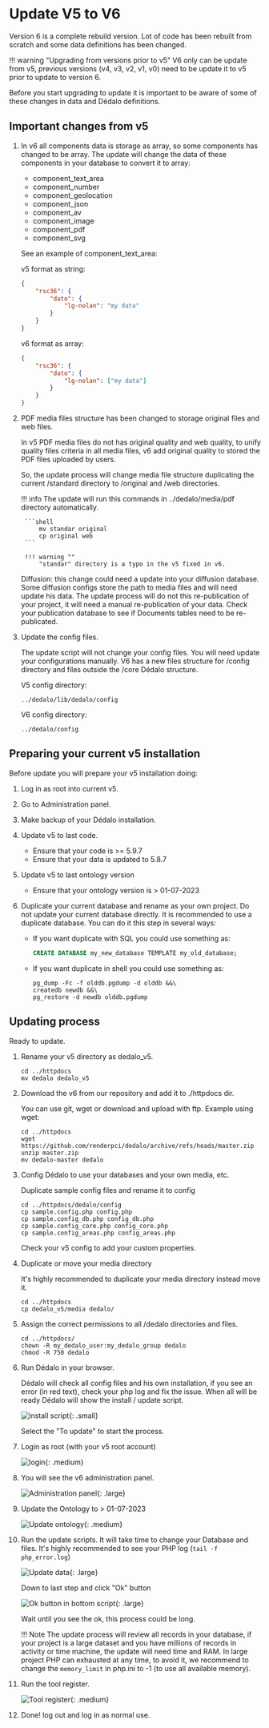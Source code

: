# Update V5 to V6

Version 6 is a complete rebuild version. Lot of code has been rebuilt from scratch and some data definitions has been changed.

!!! warning "Upgrading from versions prior to v5"
    V6 only can be update from v5, previous versions (v4, v3, v2, v1, v0) need to be update it to v5 prior to update to version 6.

Before you start upgrading to update it is important to be aware of some of these changes in data and Dédalo definitions.

## Important changes from v5

1. In v6 all components data is storage as array, so some components has changed to be array. The update will change the data of these components in your database to convert it to array:
    * component_text_area
    * component_number
    * component_geolocation
    * component_json
    * component_av
    * component_image
    * component_pdf
    * component_svg

    See an example of component_text_area:

    v5 format as string:

    ```json
    {
        "rsc36": {
            "dato": {
                "lg-nolan": "my data"
            }
        }
    }
    ```

    v6 format as array:

    ```json
    {
        "rsc36": {
            "dato": {
                "lg-nolan": ["my data"]
            }
        }
    }
    ```

2. PDF media files structure has been changed to storage original files and web files.

    In v5 PDF media files do not has original quality and web quality, to unify quality files criteria in all media files, v6 add original quality to stored the PDF files uploaded by users.

    So, the update process will change media file structure duplicating the current /standard directory to /original and /web directories.

    !!! info
        The update will run this commands in ../dedalo/media/pdf directory automatically.

        ```shell
            mv standar original
            cp original web
        ```

        !!! warning ""
            "standar" directory is a typo in the v5 fixed in v6.

    Diffusion: this change could need a update into your diffusion database. Some diffusion configs store the path to media files and will need update his data. The update process will do not this re-publication of your project, it will need a manual re-publication of your data. Check your publication database to see if Documents tables need to be re-publicated.

3. Update the config files.

    The update script will not change your config files. You will need update your configurations manually.
    V6 has a new files structure for /config directory and files outside the /core Dédalo structure.

    V5 config directory:

    ```shell
    ../dedalo/lib/dedalo/config
    ```

    V6 config directory:

    ```shell
    ../dedalo/config
    ```

## Preparing your current v5 installation

Before update you will prepare your v5 installation doing:

1. Log in as root into current v5.
2. Go to Administration panel.
3. Make backup of your Dédalo installation.
4. Update v5 to last code.
    * Ensure that your code is >= 5.9.7
    * Ensure that your data is updated to 5.8.7
5. Update v5 to last ontology version
    * Ensure that your ontology version is > 01-07-2023
6. Duplicate your current database and rename as your own project. Do not update your current database directly. It is recommended to use a duplicate database. You can do it this step in several ways:

    * If you want duplicate with SQL you could use something as:

        ```sql
        CREATE DATABASE my_new_database TEMPLATE my_old_database;
        ```

    * If you want duplicate in shell you could use something as:

        ```shell
        pg_dump -Fc -f olddb.pgdump -d olddb &&\
        createdb newdb &&\
        pg_restore -d newdb olddb.pgdump
        ```

## Updating process

Ready to update.

1. Rename your v5 directory as dedalo_v5.

    ```shell
    cd ../httpdocs
    mv dedalo dedalo_v5
    ```

2. Download the v6 from our repository and add it to ./httpdocs dir.

    You can use git, wget or download and upload with ftp.
    Example using wget:

    ```shell
    cd ../httpdocs
    wget https://github.com/renderpci/dedalo/archive/refs/heads/master.zip
    unzip master.zip
    mv dedalo-master dedalo
    ```

3. Config Dédalo to use your databases and your own media, etc.

    Duplicate sample config files and rename it to config

    ```shell
    cd ../httpdocs/dedalo/config
    cp sample.config.php config.php
    cp sample.config_db.php config_db.php
    cp sample.config_core.php config_core.php
    cp sample.config_areas.php config_areas.php
    ```

    Check your v5 config to add your custom properties.

4. Duplicate or move your media directory

    It's highly recommended to duplicate your media directory instead move it.

    ```shell
    cd ../httpdocs
    cp dedalo_v5/media dedalo/
    ```

5. Assign the correct permissions to all /dedalo directories and files.

    ```shell
    cd ../httpdocs/
    chown -R my_dedalo_user:my_dedalo_group dedalo
    chmod -R 750 dedalo
    ```

6. Run Dédalo in your browser.

    Dédalo will check all config files and his own installation, if you see an error (in red text), check your php log and fix the issue.
    When all will be ready Dédalo will show the install / update script.

    ![install script](assets/20230403_172538_to_update.png){: .small}

    Select the "To update" to start the process.

7. Login as root (with your v5 root account)

    ![login](assets/20230402_150947_login.png){: .medium}

8. You will see the v6 administration panel.

    ![Administration panel](assets/20230403_171028_admin_panel.png){: .large}

9. Update the Ontology to > 01-07-2023

    ![Update ontology](assets/20230403_171133_ontology_update.png){: .medium}

10. Run the update scripts. It will take time to change your Database and files. It's highly recommended to see your PHP log (`tail -f php_error.log`)

    ![Update data](assets/20230403_171234_update_data.png){: .large}

    Down to last step and click "Ok" button

    ![Ok button in bottom script](assets/20230403_171425_update_data2.png){: .large}

    Wait until you see the ok, this process could be long.

    !!! Note
        The update process will review all records in your database, if your project is a large dataset and you have millions of records in activity or time machine, the update will need time and RAM.
        In large project PHP can exhausted at any time, to avoid it, we recommend to change the `memory_limit` in php.ini to -1 (to use all available memory).

11. Run the tool register.

    ![Tool register](assets/20230403_172746_register_tools.png){: .medium}

12. Done! log out and log in as normal use.
